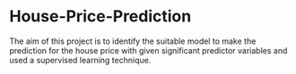 # House-Price-Prediction

The aim of this project is to identify the suitable model to make the prediction for the house price with given significant predictor variables and used a supervised learning technique.
